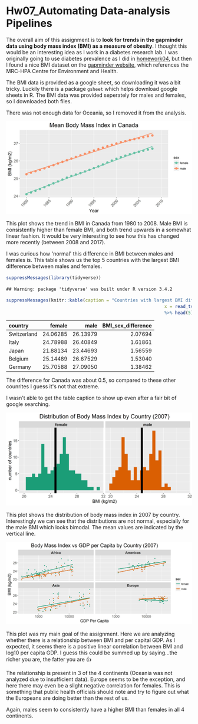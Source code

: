 Hw07\_Automating Data-analysis Pipelines
================

The overall aim of this assignment is to **look for trends in the gapminder data using body mass index (BMI) as a measure of obesity**. I thought this would be an interesting idea as I work in a diabetes research lab. I was originally going to use diabetes prevalence as I did in [homework04](https://github.com/sepkamal/STAT545-hw-Kamal-Sepehr/blob/master/Hw04/hw04-tidaydata.md), but then I found a nice BMI dataset on the [gapminder website](http://www.gapminder.org/data/), which references the MRC-HPA Centre for Environment and Health.

The BMI data is provided as a google sheet, so downloading it was a bit tricky. Luckily there is a package `gsheet` which helps download google sheets in R. The BMI data was provided seperately for males and females, so I downloaded both files.

There was not enough data for Oceania, so I removed it from the analysis.

![logo](https://raw.githubusercontent.com/sepkamal/STAT545-hw-Kamal-Sepehr/master/Hw07/plots/BMI_plot_canada.jpeg)

This plot shows the trend in BMI in Canada from 1980 to 2008. Male BMI is consistently higher than female BMI, and both trend upwards in a somewhat linear fashion. It would be very interesting to see how this has changed more recently (between 2008 and 2017).

I was curious how 'normal' this difference in BMI between males and females is. This table shows us the top 5 countries with the largest BMI difference between males and females.

``` r
suppressMessages(library(tidyverse))
```

    ## Warning: package 'tidyverse' was built under R version 3.4.2

``` r
suppressMessages(knitr::kable(caption = "Countries with largest BMI difference between males and females",
                                                            x = read_tsv("datatables/BMI_sex_differences.tsv") 
                                                            %>% head(5)))
```

| country     |    female|      male|  BMI\_sex\_difference|
|:------------|---------:|---------:|---------------------:|
| Switzerland |  24.06285|  26.13979|               2.07694|
| Italy       |  24.78988|  26.40849|               1.61861|
| Japan       |  21.88134|  23.44693|               1.56559|
| Belgium     |  25.14489|  26.67529|               1.53040|
| Germany     |  25.70588|  27.09050|               1.38462|

The difference for Canada was about 0.5, so compared to these other counrites I guess it's not that extreme.

I wasn't able to get the table caption to show up even after a fair bit of google searching.

![logo](https://raw.githubusercontent.com/sepkamal/STAT545-hw-Kamal-Sepehr/master/Hw07/plots/BMI_histogram.jpeg)

This plot shows the distribution of body mass index in 2007 by country. Interestingly we can see that the distributions are not normal, especially for the male BMI which looks bimodal. The mean values are indicated by the vertical line.

![logo](https://raw.githubusercontent.com/sepkamal/STAT545-hw-Kamal-Sepehr/master/Hw07/plots/BMI_vs_gdpPercap_plot.jpeg)

This plot was my main goal of the assignment. Here we are analyzing whether there is a relationship between BMI and per capital GDP. As I expected, it seems there is a positive linear correlation between BMI and log10 per capita GDP. I guess this could be summed up by saying...the richer you are, the fatter you are :thumbsup:

The relationship is present in 3 of the 4 continents (Oceania was not analyzed due to insufficient data). Europe seems to be the exception, and here there may even be a slight negative correlation for females. This is something that public health officials should note and try to figure out what the Europeans are doing better than the rest of us.

Again, males seem to consistently have a higher BMI than females in all 4 continents.
